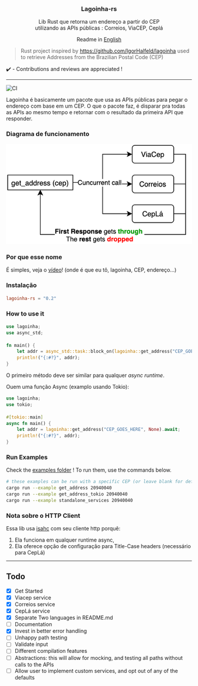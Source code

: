 <p align="center">
  <!-- <img src="assets/logo.png" width="100px" /> -->
  <h3 align="center">
    Lagoinha-rs
  </h3>
  <p align="center">
    Lib Rust que retorna um endereço a partir do CEP <br/>
    utilizando as APIs públicas : Correios, ViaCEP, Ceplá
  </p>
  <p align="center">
    Readme in <a href="README.md">English</a>
  </p>
</p>

> Rust project inspired by https://github.com/IgorHalfeld/lagoinha used to retrieve Addresses from the Brazilian Postal Code (CEP)

✔️ - Contributions and reviews are appreciated !

---

![CI](https://github.com/auyer/lagoinha-rs/workflows/CI/badge.svg)

Lagoinha é basicamente um pacote que usa as APIs públicas para pegar o endereço com base em um CEP. O que o pacote faz, é disparar pra todas as APIs ao mesmo tempo e retornar com o resultado da primeira API que responder.

### Diagrama de funcionamento

![lagoinha call fluxogram](.github/assets/lagoinha-calls.png)

### Por que esse nome

É simples, veja o [vídeo](https://www.youtube.com/watch?v=C1Sd_RWF5ks)!
(onde é que eu tô, lagoinha, CEP, endereço...)

### Instalação

```toml
lagoinha-rs = "0.2"
```

### How to use it
```rust
use lagoinha;
use async_std;

fn main() {
    let addr = async_std::task::block_on(lagoinha::get_address("CEP_GOES_HERE", None));
    println!("{:#?}", addr);
}
```
O primeiro método deve ser similar para qualquer *async runtime*.

Ouem uma função Async (examplo usando Tokio):

```rust
use lagoinha;
use tokio;

#[tokio::main]
async fn main() {
    let addr = lagoinha::get_address("CEP_GOES_HERE", None).await;
    println!("{:#?}", addr);
}
```

### Run Examples

Check the [examples folder](examples/) !
To run them, use the commands below.

```bash
# these examples can be run with a specific CEP (or leave blank for default value)
cargo run --example get_address 20940040
cargo run --example get_address_tokio 20940040
cargo run --example standalone_services 20940040

```
### Nota sobre o HTTP Client

Essa lib usa [isahc](https://github.com/sagebind/isahc) com seu cliente http porquê:
1) Ela funciona em qualquer runtime async,
2) Ela oferece opção de configuração para Title-Case headers (necessário para CepLá)


---

## Todo

- [x] Get Started
- [x] Viacep service
- [x] Correios service
- [x] CepLá service
- [x] Separate Two languages in README.md
- [ ] Documentation
- [x] Invest in better error handling
- [ ] Unhappy path testing
- [ ] Validate input
- [ ] Different compilation features
- [ ] Abstractions: this will allow for mocking, and testing all paths without calls to the APIs
- [ ] Allow user to implement custom services, and opt out of any of the defaults

<!-- logo by [@nelsonsecco](https://twitter.com/nelsonsecco) -->
